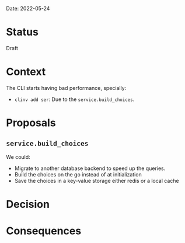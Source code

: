 Date: 2022-05-24

# Status
<!-- What is the status? Draft, Proposed, Accepted, Rejected, Deprecated or Superseded?
-->
Draft

# Context
<!-- What is the issue that we're seeing that is motivating this decision or change? -->
The CLI starts having bad performance, specially:

* `clinv add ser`: Due to the `service.build_choices`.

# Proposals
<!-- What are the possible solutions to the problem described in the context -->

## `service.build_choices`

We could:

* Migrate to another database backend to speed up the queries.
* Build the choices on the go instead of at initialization
* Save the choices in a key-value storage either redis or a local cache

# Decision
<!-- What is the change that we're proposing and/or doing? -->

# Consequences
<!-- What becomes easier or more difficult to do because of this change? -->
